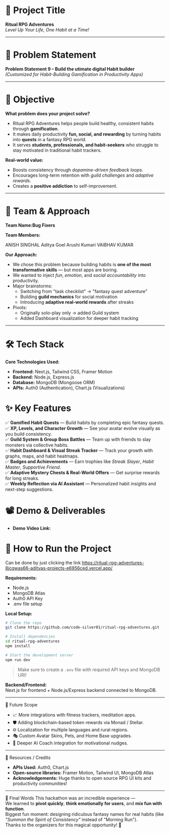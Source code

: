 
# 🚀 Project Title
**Ritual RPG Adventures**  
*Level Up Your Life, One Habit at a Time!*

---

# 📌 Problem Statement
**Problem Statement 9 – Build the utimate digital Habit builder**  
*(Customized for Habit-Building Gamification in Productivity Apps)*

---

# 🎯 Objective
**What problem does your project solve?**
- Ritual RPG Adventures helps people build healthy, consistent habits through **gamification**.
- It makes daily productivity **fun, social, and rewarding** by turning habits into **quests** in a fantasy RPG world.
- It serves **students, professionals, and habit-seekers** who struggle to stay motivated in traditional habit trackers.

**Real-world value:**
- Boosts consistency through *dopamine-driven feedback loops*.
- Encourages long-term retention with *guild challenges* and *adaptive rewards*.
- Creates a **positive addiction** to self-improvement.

---

# 🧠 Team & Approach
**Team Name:Bug Fixers**  


**Team Members:**

ANISH SINGHAL
Aditya Goel
Arushi Kumari
VAIBHAV KUMAR


**Our Approach:**
- We chose this problem because building habits is **one of the most transformative skills** — but most apps are boring.
- We wanted to inject *fun*, *emotion*, and *social accountability* into productivity.
- Major brainstorms:
  - Switching from "task checklist" → "fantasy quest adventure"
  - Building **guild mechanics** for social motivation
  - Introducing **adaptive real-world rewards** after streaks
- Pivots:
  - Originally solo-play only → added Guild system
  - Added Dashboard visualization for deeper habit tracking

---

# 🛠️ Tech Stack

**Core Technologies Used:**
- **Frontend:** Next.js, Tailwind CSS, Framer Motion
- **Backend:** Node.js, Express.js
- **Database:** MongoDB (Mongoose ORM)
- **APIs:** Auth0 (Authentication), Chart.js (Visualizations)



# ✨ Key Features

✅ **Gamified Habit Quests** — Build habits by completing epic fantasy quests.  
✅ **XP, Levels, and Character Growth** — See your avatar evolve visually as you build consistency.  
✅ **Guild System & Group Boss Battles** — Team up with friends to slay monsters via collective habits.  
✅ **Habit Dashboard & Visual Streak Tracker** — Track your growth with graphs, maps, and habit heatmaps.  
✅ **Badges and Achievements** — Earn trophies like *Streak Slayer*, *Habit Master*, *Supportive Friend*.  
✅ **Adaptive Mystery Chests & Real-World Offers** — Get surprise rewards for long streaks.  
✅ **Weekly Reflection via AI Assistant** — Personalized habit insights and next-step suggestions.  





# 📽️ Demo & Deliverables

- **Demo Video Link:** 




# 🧪 How to Run the Project

Can be done by just clicking the link https://ritual-rpg-adventures-8jcqwas66-adityas-projects-e6956ced.vercel.app/

**Requirements:**
- Node.js
- MongoDB Atlas
- Auth0 API Key
- .env file setup

**Local Setup:**
```bash
# Clone the repo
git clone https://github.com/code-silver01/ritual-rpg-adventures.git

# Install dependencies
cd ritual-rpg-adventures
npm install

# Start the development server
npm run dev
```
> Make sure to create a `.env` file with required API keys and MongoDB URI!

**Backend/Frontend:**  
Next.js for frontend + Node.js/Express backend connected to MongoDB.

---

 🧬 Future Scope

- 📈 More integrations with fitness trackers, meditation apps.
- 🛡️ Adding blockchain-based token rewards via Monad / Stellar.
- 🌐 Localization for multiple languages and rural regions.
- 🎭 Custom Avatar Skins, Pets, and Home Base upgrades.
- 🤖 Deeper AI Coach integration for motivational nudges.

---

 📎 Resources / Credits
- **APIs Used:** Auth0, Chart.js
- **Open-source libraries:** Framer Motion, Tailwind UI, MongoDB Atlas
- **Acknowledgements:** Huge thanks to open source RPG UI kits and productivity communities!

---

🏁 Final Words
This hackathon was an incredible experience —  
We learned to **pivot quickly**, **think emotionally for users**, and **mix fun with function**.  
Biggest fun moment: designing ridiculous fantasy names for real habits (like *"Summon the Spirit of Consistency"* instead of "Morning Run").  
Thanks to the organizers for this magical opportunity! 🎉


